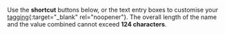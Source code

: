 Use the __shortcut__ buttons below, or the text entry boxes to customise your [tagging](https://developers.google.com/drive/v3/web/properties){:target="_blank" rel="noopener"}. The overall length of the name and the value combined cannot exceed __124 characters__.

